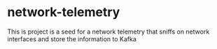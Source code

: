 # network-telemetry
This is project is a seed for a network telemetry that sniffs on network interfaces and store the information to Kafka 
